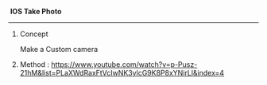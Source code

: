 ​								**IOS Take Photo**

------



1. Concept 

   Make a Custom camera 

2.  Method : https://www.youtube.com/watch?v=p-Pusz-21hM&list=PLaXWdRaxFtVcIwNK3ylcG9K8P8xYNirLl&index=4 
